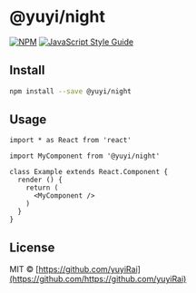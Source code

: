 # @yuyi/night

> 

[![NPM](https://img.shields.io/npm/v/@yuyi/night.svg)](https://www.npmjs.com/package/@yuyi/night) [![JavaScript Style Guide](https://img.shields.io/badge/code_style-standard-brightgreen.svg)](https://standardjs.com)

## Install

```bash
npm install --save @yuyi/night
```

## Usage

```tsx
import * as React from 'react'

import MyComponent from '@yuyi/night'

class Example extends React.Component {
  render () {
    return (
      <MyComponent />
    )
  }
}
```

## License

MIT © [https://github.com/yuyiRai](https://github.com/https://github.com/yuyiRai)
